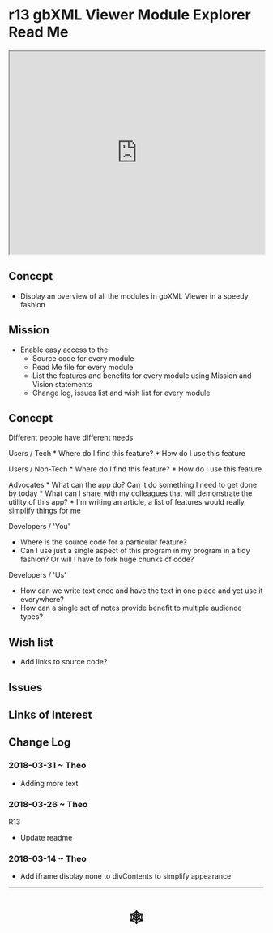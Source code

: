 <span style=display:none; >[You are now in a GitHub source code view - click this link to view Read Me file as a web page](http://www.ladybug.tools/spider/index.html#gbxml-viewer/r13/gv-exp-module-explorer/README.md "View file as a web page." ) </span>

# r13 gbXML Viewer Module Explorer Read Me


<iframe class=iframeReadMe src=http://www.ladybug.tools/spider/gbxml-viewer/r13/gv-exp-module-explorer/gv-exp.html width=100% height=400px >Iframes are not displayed on github.com</iframe>



## Concept

* Display an overview of all the modules in gbXML Viewer in a speedy fashion

## Mission

* Enable easy access to the:
	* Source code for every module
	* Read Me file for every module
	* List the features and benefits for every module using Mission and Vision statements
	* Change log, issues list and wish list for every module


## Concept

Different people have different needs

Users / Tech
	* Where do I find this feature?
	* How do I use this feature

Users / Non-Tech
	* Where do I find this feature?
	* How do I use this feature

Advocates
	* What can the app do? Can it do something I need to get done by today
	* What can I share with my colleagues that will demonstrate the utility of this app?
	* I'm writing an article, a list of features would really simplify things for me

Developers / 'You'
* Where is the source code for a particular feature?
* Can I use just a single aspect of this program in my program in a tidy fashion? Or will I have to fork huge chunks of code?

Developers / 'Us'
* How can we write text once and have the text in one place and yet use it everywhere?
* How can a single set of notes provide benefit to multiple audience types?


## Wish list

* Add links to source code?


## Issues



## Links of Interest



## Change Log

### 2018-03-31 ~ Theo

* Adding more text

### 2018-03-26 ~ Theo

R13
* Update readme

### 2018-03-14 ~ Theo

* Add iframe display none to divContents to simplify appearance


***

# <center title="hello!" ><a href=javascript:window.scrollTo(0,0); style=text-decoration:none; > &#x1f578; </a></center>



